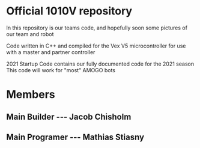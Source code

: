 # Official 1010V repository
In this repository is our teams code, and hopefully soon some pictures of our team and robot

Code written in C++ and compiled for the Vex V5 microcontroller for use with a master and partner controller

2021 Startup Code contains our fully documented code for the 2021 season
This code will work for "most" AMOGO bots

# Members
## Main Builder --- Jacob Chisholm
## Main Programer --- Mathias Stiasny
